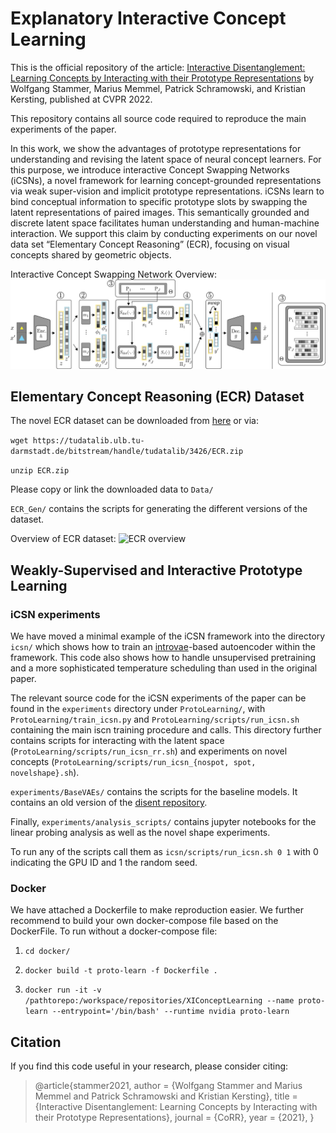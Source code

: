 # Explanatory Interactive Concept Learning

This is the official repository of the article: [Interactive Disentanglement: Learning Concepts by Interacting with 
their Prototype Representations](https://arxiv.org/pdf/2112.02290.pdf) by Wolfgang Stammer, Marius Memmel, 
Patrick Schramowski, and Kristian Kersting, published at CVPR 2022.

This repository contains all source code required to reproduce the main experiments of the paper.

In this work, we show the advantages of prototype representations for understanding and revising the latent space of 
neural concept learners. For this purpose, we introduce interactive Concept Swapping Networks (iCSNs), a novel 
framework for learning concept-grounded representations via weak super-vision and implicit prototype representations. 
iCSNs learn to bind conceptual information to specific prototype slots by swapping the latent representations of paired 
images. This semantically grounded and discrete latent space facilitates human understanding and human-machine 
interaction. We support this claim by conducting experiments on our novel data set “Elementary Concept Reasoning” 
(ECR), focusing on visual concepts shared by geometric objects.

Interactive Concept Swapping Network Overview:
![Prototype Concept Learning via Interactive Concept Swapping Networks](./figures/icsn.png)


## Elementary Concept Reasoning (ECR) Dataset

The novel ECR dataset can be downloaded from [here](https://tudatalib.ulb.tu-darmstadt.de/handle/tudatalib/3426) or via:

```wget https://tudatalib.ulb.tu-darmstadt.de/bitstream/handle/tudatalib/3426/ECR.zip```

```unzip ECR.zip``` 

Please copy or link the downloaded data to ```Data/``` 

```ECR_Gen/``` contains the scripts for generating the different versions of the dataset.

Overview of ECR dataset:
![ECR overview](./figures/dataset.png)

## Weakly-Supervised and Interactive Prototype Learning

### iCSN experiments

We have moved a minimal example of the iCSN framework into the directory ```icsn/``` which shows how to train an 
[introvae](https://github.com/hhb072/IntroVAE)-based autoencoder within the framework. This code also shows how to 
handle unsupervised pretraining and a more sophisticated temperature scheduling than used in the original paper.

The relevant source code for the iCSN experiments of the paper can be found in the ```experiments``` directory under 
```ProtoLearning/```, with ```ProtoLearning/train_icsn.py``` and ```ProtoLearning/scripts/run_icsn.sh``` containing 
the main iscn training procedure and calls. This directory further contains scripts for interacting with the latent 
space (```ProtoLearning/scripts/run_icsn_rr.sh```) and experiments on novel concepts 
(```ProtoLearning/scripts/run_icsn_{nospot, spot, novelshape}.sh```).

```experiments/BaseVAEs/``` contains the scripts for the baseline models. It contains an old version of the 
[disent repository](https://github.com/nmichlo/disent).

Finally, ```experiments/analysis_scripts/``` contains jupyter notebooks for the linear probing analysis as well as the novel shape 
experiments.

To run any of the scripts call them as ```icsn/scripts/run_icsn.sh 0 1``` with 0 indicating the GPU ID and 1 the random 
seed.

### Docker

We have attached a Dockerfile to make reproduction easier. We further recommend to build your own docker-compose file
based on the DockerFile. To run without a docker-compose file:

1. ```cd docker/```

2. ```docker build -t proto-learn -f Dockerfile .```

3. ```docker run -it -v /pathtorepo:/workspace/repositories/XIConceptLearning --name proto-learn --entrypoint='/bin/bash' --runtime nvidia proto-learn```

## Citation
If you find this code useful in your research, please consider citing:

> @article{stammer2021,
  author    = {Wolfgang Stammer and
               Marius Memmel and
               Patrick Schramowski and
               Kristian Kersting},
  title     = {Interactive Disentanglement: Learning Concepts by Interacting with
               their Prototype Representations},
  journal   = {CoRR},
  year      = {2021},
}

